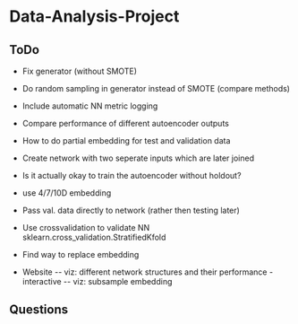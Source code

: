 # Data-Analysis-Project

## ToDo
- Fix generator (without SMOTE)
- Do random sampling in generator instead of SMOTE (compare methods)
- Include automatic NN metric logging
- Compare performance of different autoencoder outputs
- How to do partial embedding for test and validation data
- Create network with two seperate inputs which are later joined
- Is it actually okay to train the autoencoder without holdout?
- use 4/7/10D embedding
- Pass val. data directly to network (rather then testing later)

- Use crossvalidation to validate NN sklearn.cross_validation.StratifiedKfold
- Find way to replace embedding

- Website
-- viz: different network structures and their performance - interactive
-- viz: subsample embedding

## Questions
